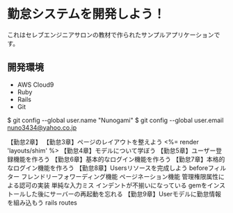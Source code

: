 # 勤怠システムを開発しよう！

これはセレブエンジニアサロンの教材で作られたサンプルアプリケーションです。

## 開発環境

* AWS Cloud9
* Ruby
* Rails
* Git

$ git config --global user.name "Nunogami"
$ git config --global user.email nuno3434@yahoo.co.jp

【勤怠2章】
【勤怠3章】ページのレイアウトを整えよう
<%= render 'layouts/shim' %>
【勤怠4章】モデルについて学ぼう
【勤怠5章】ユーザー登録機能を作ろう
【勤怠6章】基本的なログイン機能を作ろう
【勤怠7章】本格的なログイン機能を作ろう
【勤怠8章】Usersリソースを完成しよう
beforeフィルター
フレンドリーフォワーディング機能
ページネーション機能
管理権限属性による認可の実装
単純な入力ミス
インデントが不揃いになっている
gemをインストールした後にサーバーの再起動を忘れる
【勤怠9章】Userモデルに勤怠情報を組み込もう
rails routes